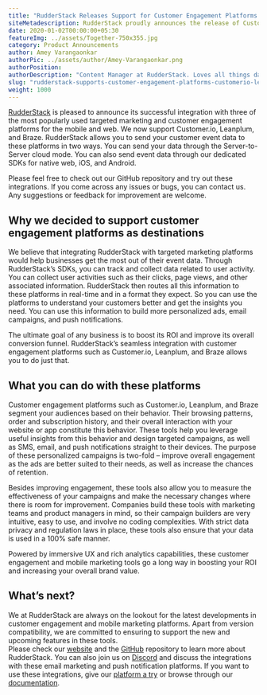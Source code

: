 ```yaml
---
title: "RudderStack Releases Support for Customer Engagement Platforms: Customer.io, Leanplum, and Braze"
siteMetadescription: RudderStack proudly announces the release of Customer.io, Slack, Webhooks and Azure Event Hubs support. Events gained by Customer.io are sent directly to us.
date: 2020-01-02T00:00:00+05:30
featureImg: ../assets/Together-750x355.jpg
category: Product Announcements
author: Amey Varangaonkar
authorPic: ../assets/author/Amey-Varangaonkar.png
authorPosition: 
authorDescription: "Content Manager at RudderStack. Loves all things data. Manchester United, music, and sci-fi fan, among other things."
slug: "rudderstack-supports-customer-engagement-platforms-customerio-leanplum-braze"
weight: 1000
---
```

[RudderStack](https://rudderstack.com/) is pleased to announce its successful integration with three of the most popularly used targeted marketing and customer engagement platforms for the mobile and web. We now support Customer.io, Leanplum, and Braze. RudderStack allows you to send your customer event data to these platforms in two ways. You can send your data through the Server-to-Server cloud mode. You can also send event data through our dedicated SDKs for native web, iOS, and Android.

Please feel free to check out our GitHub repository and try out these integrations. If you come across any issues or bugs, you can contact us. Any suggestions or feedback for improvement are welcome.  

**Why we decided to support customer engagement platforms as destinations**
---------------------------------------------------------------------------

We believe that integrating RudderStack with targeted marketing platforms would help businesses get the most out of their event data. Through RudderStack’s SDKs, you can track and collect data related to user activity. You can collect user activities such as their clicks, page views, and other associated information. RudderStack then routes all this information to these platforms in real-time and in a format they expect. So you can use the platforms to understand your customers better and get the insights you need. You can use this information to build more personalized ads, email campaigns, and push notifications. 

The ultimate goal of any business is to boost its ROI and improve its overall conversion funnel. RudderStack’s seamless integration with customer engagement platforms such as Customer.io, Leanplum, and Braze allows you to do just that.  

**What you can do with these platforms**
----------------------------------------

Customer engagement platforms such as Customer.io, Leanplum, and Braze segment your audiences based on their behavior. Their browsing patterns, order and subscription history, and their overall interaction with your website or app constitute this behavior. These tools help you leverage useful insights from this behavior and design targeted campaigns, as well as SMS, email, and push notifications straight to their devices. The purpose of these personalized campaigns is two-fold – improve overall engagement as the ads are better suited to their needs, as well as increase the chances of retention.

Besides improving engagement, these tools also allow you to measure the effectiveness of your campaigns and make the necessary changes where there is room for improvement. Companies build these tools with marketing teams and product managers in mind, so their campaign builders are very intuitive, easy to use, and involve no coding complexities. With strict data privacy and regulation laws in place, these tools also ensure that your data is used in a 100% safe manner.

Powered by immersive UX and rich analytics capabilities, these customer engagement and mobile marketing tools go a long way in boosting your ROI and increasing your overall brand value.  

**What’s next?**
----------------

We at RudderStack are always on the lookout for the latest developments in customer engagement and mobile marketing platforms. Apart from version compatibility, we are committed to ensuring to support the new and upcoming features in these tools.  
Please check our [website](https://rudderstack.com/) and the [GitHub](https://github.com/rudderlabs/rudder-server) repository to learn more about RudderStack. You can also join us on [Discord](https://discordapp.com/invite/xNEdEGw) and discuss the integrations with these email marketing and push notification platforms. If you want to use these integrations, give our [platform a try](https://app.rudderlabs.com/signup) or browse through our [documentation](https://docs.rudderstack.com/destinations).